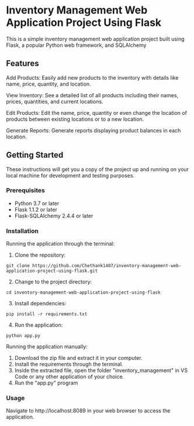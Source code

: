 # Inventory Management Web Application Project Using Flask
This is a simple inventory management web application project built using Flask, a popular Python web framework, and SQLAlchemy


## Features
Add Products: Easily add new products to the inventory with details like name, price, quantity, and location.

View Inventory: See a detailed list of all products including their names, prices, quantities, and current locations.

Edit Products: Edit the name, price, quantity or even change the location of products between existing locations or to a new location.

Generate Reports: Generate reports displaying product balances in each location.


## Getting Started

These instructions will get you a copy of the project up and running on your local machine for development and testing purposes.


### Prerequisites

- Python 3.7 or later
- Flask 1.1.2 or later
- Flask-SQLAlchemy 2.4.4 or later


### Installation
Running the application through the terminal:

1. Clone the repository:

```
git clone https://github.com/Chethank1407/inventory-management-web-application-project-using-flask.git
```

2. Change to the project directory:

```
cd inventory-management-web-application-project-using-flask
```

3. Install dependencies:

```
pip install -r requirements.txt
```

4. Run the application:

```
python app.py
```

Running the application manually:
1. Download the zip file and extract it in your computer.
2. Install the requirements through the terminal.
3. Inside the extracted file, open the folder "inventory_management" in VS Code or any other application of your choice.
4. Run the "app.py" program


### Usage
Navigate to http://localhost:8089 in your web browser to access the application.
